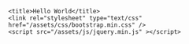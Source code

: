  	<title>Hello World</title>
	<link rel="stylesheet" type="text/css" href="/assets/css/bootstrap.min.css" />
	<script src="/assets/js/jquery.min.js" ></script>
 <body>
 <div class="navbar navbar-default">
  <div class="container"><div class="navbar-brand"><?=$title ?></div></div>
 </div>
 <div class="container">

    